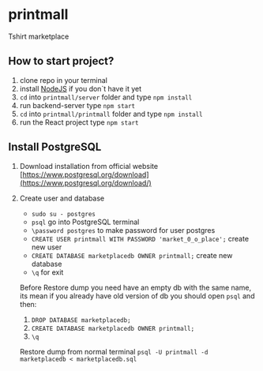 # printmall
Tshirt marketplace

## How to start project?

1. clone repo in your terminal 
2. install [NodeJS](https://nodejs.org/) if you don`t have it yet
3. `cd` into `printmall/server` folder and type `npm install`
4. run backend-server type `npm start`
5. `cd` into `printmall/printmall` folder and type `npm install`
6. run the React project type `npm start`

## Install PostgreSQL
1. Download installation from official website [https://www.postgresql.org/download](https://www.postgresql.org/download/)
2. Create user and database
    * `sudo su - postgres`
    * `psql` go into PostgreSQL terminal
    * `\password postgres` to make password for user postgres
    * `CREATE USER printmall WITH PASSWORD 'market_0_o_place';` create new user
    * `CREATE DATABASE marketplacedb OWNER printmall;` create new database
    * `\q` for exit
    
    Before Restore dump you need have an empty db with the same name,
    its mean if you already have old version of db you should open `psql` and then: 
    1. `DROP DATABASE marketplacedb;`
    2. `CREATE DATABASE marketplacedb OWNER printmall;`
    3. `\q` 

   Restore dump from normal terminal
     `psql -U printmall -d marketplacedb < marketplacedb.sql`
